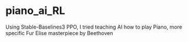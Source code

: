 # piano_ai_RL
Using Stable-Baselines3 PPO, I tried teaching AI how to play Piano, more specific Fur Elise masterpiece by Beethoven
